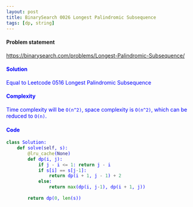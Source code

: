 ```yaml
---
layout: post
title: BinarySearch 0026 Longest Palindromic Subsequence
tags: [dp, string]
---
```


#### Problem statement

<a href="https://binarysearch.com/problems/Longest-Palindromic-Subsequence/"> <font color = blue>https://binarysearch.com/problems/Longest-Palindromic-Subsequence/

#### Solution
Equal to Leetcode 0516 Longest Palindromic Subsequence

#### Complexity
Time complexity will be `O(n^2)`, space complexity is `O(n^2)`, which can be reduced to `O(n)`.

#### Code
```python
class Solution:
    def solve(self, s):
        @lru_cache(None)
        def dp(i, j):
            if j - i <= 1: return j - i
            if s[i] == s[j-1]: 
                return dp(i + 1, j - 1) + 2
            else:
                return max(dp(i, j-1), dp(i + 1, j))
                
        return dp(0, len(s))
```